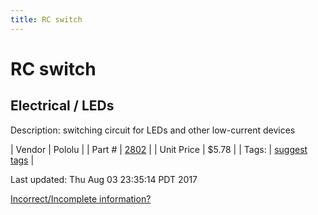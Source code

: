 ```yaml
---
title: RC switch
---
```


# RC switch
## Electrical / LEDs
Description: 	switching circuit for LEDs and other low-current devices 

| Vendor | Pololu | 
| Part # | [2802](https://www.pololu.com/product/2802) | 
| Unit Price | $5.78 | 
| Tags: | [suggest tags](https://docs.google.com/forms/d/e/1FAIpQLSeWyY8v3RgOty-MyWmh9U0iivNYN_molChYyS-0U-o-kOAv_g/viewform) | 

Last updated: Thu Aug 03 23:35:14 PDT 2017

 [Incorrect/Incomplete information?](https://docs.google.com/forms/d/e/1FAIpQLSeWyY8v3RgOty-MyWmh9U0iivNYN_molChYyS-0U-o-kOAv_g/viewform)
